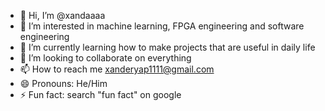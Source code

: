 - 👋 Hi, I’m @xandaaaa
- 👀 I’m interested in machine learning, FPGA engineering and software engineering
- 🌱 I’m currently learning how to make projects that are useful in daily life
- 💞️ I’m looking to collaborate on everything
- 📫 How to reach me xanderyap1111@gmail.com
- 😄 Pronouns: He/Him
- ⚡ Fun fact: search "fun fact" on google

<!---
xandaaaa/xandaaaa is a ✨ special ✨ repository because its `README.md` (this file) appears on your GitHub profile.
You can click the Preview link to take a look at your changes.
--->

